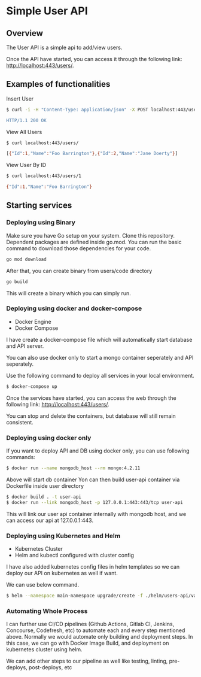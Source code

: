 # Simple User API

## Overview

The User API is a simple api to add/view users.

Once the API have started, you can access it through the following link: <http://localhost:443/users/>.

## Examples of functionalities

Insert User
```bash
$ curl -i -H "Content-Type: application/json" -X POST localhost:443/users/ -d '{"name":"Foo Barrington","id":1}

HTTP/1.1 200 OK
```

View All Users
```bash
$ curl localhost:443/users/

[{"Id":1,"Name":"Foo Barrington"},{"Id":2,"Name":"Jane Doerty"}]
```

View User By ID
```bash
$ curl localhost:443/users/1

{"Id":1,"Name":"Foo Barrington"}
```


## Starting services

### Deploying using Binary

Make sure you have Go setup on your system.
Clone this repository.
Dependent packages are defined inside go.mod.
You can run the basic command to download those dependencies for your code.
```bash
go mod download
```
After that, you can create binary from users/code directory
```bash
go build
```
This will create a binary which you can simply run.
### Deploying using docker and docker-compose

* Docker Engine
* Docker Compose 
  
I have create a docker-compose file which will automatically start database and API server.
  
You can also use docker only to start a mongo container seperately and API seperately.

Use the following command to deploy all services in your local environment.
```bash
$ docker-compose up
```

Once the services have started, you can access the web through the following link: <http://localhost:443/users/>.
 
You can stop and delete the containers, but database will still remain consistent.

### Deploying using docker only
If you want to deploy API and DB using docker only, you can use following commands:
```bash
$ docker run --name mongodb_host --rm mongo:4.2.11
```
Above will start db container
Yon can then build user-api container via Dockerfile inside user directory
```bash
$ docker build . -t user-api
$ docker run --link mongodb_host -p 127.0.0.1:443:443/tcp user-api
```
This will link our user api container internally with mongodb host, and we can access our api at 127.0.0.1:443.

### Deploying using Kubernetes and Helm

* Kubernetes Cluster
* Helm and kubectl configured with cluster config
  
I have also added kubernetes config files in helm templates so we can deploy our API on kubernetes as well if want.

We can use below command.
```bash
$ helm --namespace main-namespace upgrade/create -f ./helm/users-api/values/dev.yml --set "runtimevar=TestValue" users-api-dev ./helm/users-api
```

### Automating Whole Process
I can further use CI/CD pipelines (Github Actions, Gitlab CI, Jenkins, Concourse, Codefresh, etc) to automate each and every step mentioned above.
Normally we would automate only building and deployment steps.
In this case, we can go with Docker Image Build, and deployment on kubernetes cluster using helm.

We can add other steps to our pipeline as well like testing, linting, pre-deploys, post-deploys, etc
